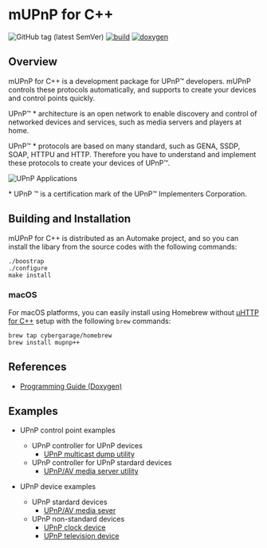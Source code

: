 # mUPnP for C++

![GitHub tag (latest SemVer)](https://img.shields.io/github/v/tag/cybergarage/mupnp-cc)
[![build](https://github.com/cybergarage/mupnp-cc/actions/workflows/make.yml/badge.svg)](https://github.com/cybergarage/mupnp-cc/actions/workflows/make.yml)
[![doxygen](https://github.com/cybergarage/mupnp-cc/actions/workflows/doxygen.yml/badge.svg)](http://cybergarage.github.io/mupnp-cc/)

## Overview

mUPnP for C++ is a development package for UPnP™ developers. mUPnP controls these protocols automatically, and supports to create your devices and control points quickly.

UPnP™ \* architecture is an open network to enable discovery and control of networked devices and services, such as media servers and players at home.

UPnP™ \* protocols are based on many standard, such as GENA, SSDP, SOAP, HTTPU and HTTP. Therefore you have to understand and implement these protocols to create your devices of UPnP™.

![UPnP Applications](doc/img/upnpapp.png)

\* UPnP ™ is a certification mark of the UPnP™ Implementers Corporation.

## Building and Installation

mUPnP for C++ is distributed as an Automake project, and so you can install the libary from the source codes with the following commands:

```
./boostrap
./configure
make install
```

### macOS

For macOS platforms, you can easily install using Homebrew without [µHTTP for C++](https://github.com/cybergarage/uhttp-cc) setup with the following `brew` commands:

```
brew tap cybergarage/homebrew
brew install mupnp++
```

## References

- [Programming Guide (Doxygen)](http://cybergarage.github.io/mupnp-cc/)

## Examples

- UPnP control point examples
  - UPnP controller for UPnP devices
    - [UPnP multicast dump utility](https://github.com/cybergarage/mupnp-cc/tree/master/examples/upnpdump)
  - UPnP controller for UPnP stardard devices
    - [UPnP/AV media server utility ](https://github.com/cybergarage/mupnp-cc/tree/master/examples/media/serverdump)
 
- UPnP device examples
  - UPnP stardard devices
    - [UPnP/AV media sever](https://github.com/cybergarage/mupnp-cc/tree/master/examples/media/server)
  - UPnP non-standard devices
    - [UPnP clock device](https://github.com/cybergarage/mupnp-cc/tree/master/examples/clock)
    - [UPnP television device](https://github.com/cybergarage/mupnp-cc/tree/master/examples/tv)
